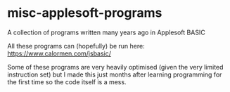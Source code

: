# misc-applesoft-programs
A collection of programs written many years ago in Applesoft BASIC

All these programs can (hopefully) be run here: https://www.calormen.com/jsbasic/

Some of these programs are very heavily optimised (given the very limited instruction set) but I made this just months after learning programming for the first time so the code itself is a mess.
